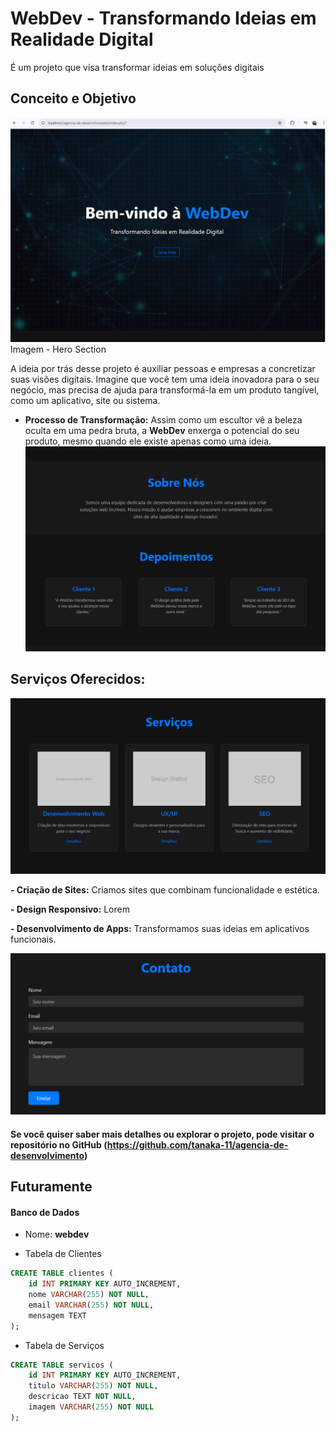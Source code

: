 # WebDev - Transformando Ideias em Realidade Digital

É um projeto que visa transformar ideias em soluções digitais

## Conceito e Objetivo

![Seção Hero](./src/images/imagem-hero-site.png)
Imagem - Hero Section

A ideia por trás desse projeto é auxiliar pessoas e empresas a concretizar suas visões digitais. Imagine que você tem uma ideia inovadora para o seu negócio, mas precisa de ajuda para transformá-la em um produto tangível, como um aplicativo, site ou sistema.

- **Processo de Transformação:**
  Assim como um escultor vê a beleza oculta em uma pedra bruta, a **WebDev** enxerga o potencial do seu produto, mesmo quando ele existe apenas como uma ideia.
  ![Seção Sobre e Depoimentos](./src/images/imagem-sobre-nos.png)

## Serviços Oferecidos:

![](./src/images/servicos.png)

**- Criação de Sites:** Criamos sites que combinam funcionalidade e estética.

**- Design Responsivo:** Lorem

**- Desenvolvimento de Apps:** Transformamos suas ideias em aplicativos funcionais.

![](./src/images/contato.png)

#### Se você quiser saber mais detalhes ou explorar o projeto, pode visitar o repositório no GitHub (https://github.com/tanaka-11/agencia-de-desenvolvimento)

## Futuramente

#### Banco de Dados

- Nome: **webdev**

- Tabela de Clientes

```sql
CREATE TABLE clientes (
    id INT PRIMARY KEY AUTO_INCREMENT,
    nome VARCHAR(255) NOT NULL,
    email VARCHAR(255) NOT NULL,
    mensagem TEXT
);
```

- Tabela de Serviços

```sql
CREATE TABLE servicos (
    id INT PRIMARY KEY AUTO_INCREMENT,
    titulo VARCHAR(255) NOT NULL,
    descricao TEXT NOT NULL,
    imagem VARCHAR(255) NOT NULL
);
```
